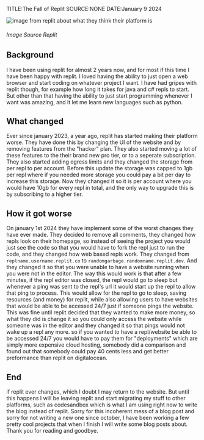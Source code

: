 TITLE:The Fall of Replit
SOURCE:NONE
DATE:January 9 2024


![image from replit about what they think their platform is](/static/blog/4/ogBanner.webp)
###### Image Source Replit

## Background
I have been using replit for almost 2 years now, and for most if this time I have been happy with replit. I loved having the ability to just open a web browser and start coding on whatever project I want. I have had gripes with replit though, for example how long it takes for java and c# repls to start.  But other than that having the ability to just start programming whenever I want was amazing, and it let me learn new languages such as python.

## What changed

Ever since january 2023, a year ago, replit has started making their platform worse. They have done this by changing the UI of the website and by removing features from the "hacker" plan. They also started moving a lot of these features to the their brand new pro tier, or to a seperate subscription. They also started adding egress limits and they changed the storage from per repl to per account. Before this update the storage was capped to 1gb per repl where if you needed more storage you could pay a bit per day to increase this storage. Now they changed it so it is per account where you would have 10gb for every repl in total, and the only way to upgrade this is by subscribing to a higher tier.

## How it got worse

On january 1st 2024 they have implement some of the worst changes they have ever made. They decided to remove all comments, they changed how repls look on their homepage, so instead of seeing the project you would just see the code so that you would have to fork the repl just to run the code, and they changed how web based repls work. They changed from `replname.username.replit.co` to `randomgarbage.randomname.replit.dev`. And they changed it so that you were unable to have a website running when you were not in the editor. The way this would work is that after a few minutes, if the repl editor was closed, the repl would go to sleep but whenever a ping was sent to the repl's url it would start up the repl to allow that ping to process. This would allow for the repl to go to sleep, saving resources (and money) for replit, while also allowing users to have websites that would be able to be accessed 24/7 just if someone pings the website. This was fine until replit decided that they wanted to make more money, so what they did is change it so you could only access the website while someone was in the editor and they changed it so that pings would not wake up a repl any more. so if you wanted to have a repl/website be able to be accessed 24/7 you would have to pay them for "deployments" which are simply more expensive cloud hosting, somebody did a comparison and found out that somebody could pay 40 cents less and get better preformance than replit on digitalocean.

## End

if replit ever changes, which I doubt I may return to the website. But until this happens I will be leaving replit and start migrating my stuff to other platforms, such as codesandbox which is what I am using right now to write the blog instead of replit. 
Sorry for this incoherent mess of a blog post and sorry for not writing a new one since october, I have been working a few pretty cool projects that when I finish I will write some blog posts about.
Thank you for reading and goodbye.